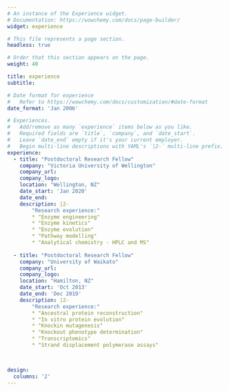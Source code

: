 ```yaml
---
# An instance of the Experience widget.
# Documentation: https://wowchemy.com/docs/page-builder/
widget: experience

# This file represents a page section.
headless: true

# Order that this section appears on the page.
weight: 40

title: experience
subtitle:

# Date format for experience
#   Refer to https://wowchemy.com/docs/customization/#date-format
date_format: 'Jan 2006'

# Experiences.
#   Add/remove as many `experience` items below as you like.
#   Required fields are `title`, `company`, and `date_start`.
#   Leave `date_end` empty if it's your current employer.
#   Begin multi-line descriptions with YAML's `|2-` multi-line prefix.
experience:
  - title: "Postdoctoral Research Fellow"
    company: "Victoria University of Wellington"
    company_url:
    company_logo: 
    location: "Wellington, NZ"
    date_start: 'Jan 2020'
    date_end: 
    description: |2-
        "Research experience:"
        * "Enzyme engineering"
        * "Enzyme kinetics"
        * "Enzyme evolution"
        * "Pathway modelling"
        * "Analytical chemistry - HPLC and MS"
        
  - title: "Postdoctoral Research Fellow"
    company: "University of Waikato"
    company_url:
    company_logo: 
    location: "Hamilton, NZ"
    date_start: 'Oct 2013'
    date_end: 'Dec 2019'
    description: |2-
        "Research experience:"
        * "Ancestral protein reconstruction"
        * "In vitro protein evolution"
        * "Knockin mutagenesis"
        * "Knockout phenotype determination"
        * "Transcriptomics"
        * "Strand displacement polymerase assays"

    

design:
  columns: '2'
---
```

